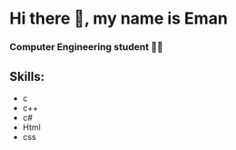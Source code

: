 # Hi there 👋, my name is Eman
### Computer Engineering student 👩‍💻


## Skills: 
* c 
* c++ 
* c# 
* Html 
* css 

<!-- - 🔭 I’m currently working on this page. 
Here are some ideas to get you started:

- 🔭 I’m currently working on ...
- 🌱 I’m currently learning ...
- 👯 I’m looking to collaborate on ...
- 🤔 I’m looking for help with ...
- 💬 Ask me about ...
- 📫 How to reach me: ...
- 😄 Pronouns: ...
- ⚡ Fun fact: ...
-->
